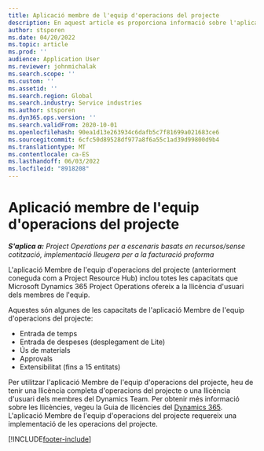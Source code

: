 ```yaml
---
title: Aplicació membre de l'equip d'operacions del projecte
description: En aquest article es proporciona informació sobre l'aplicació Membre de l'equip d'operacions del projecte a Microsoft Dynamics 365 Project Operations.
author: stsporen
ms.date: 04/20/2022
ms.topic: article
ms.prod: ''
audience: Application User
ms.reviewer: johnmichalak
ms.search.scope: ''
ms.custom: ''
ms.assetid: ''
ms.search.region: Global
ms.search.industry: Service industries
ms.author: stsporen
ms.dyn365.ops.version: ''
ms.search.validFrom: 2020-10-01
ms.openlocfilehash: 90ea1d13e263934c6dafb5c7f81699a021683ce6
ms.sourcegitcommit: 6cfc50d89528df977a8f6a55c1ad39d99800d9b4
ms.translationtype: MT
ms.contentlocale: ca-ES
ms.lasthandoff: 06/03/2022
ms.locfileid: "8918208"
---
```

# <a name="project-operations-team-member-app"></a>Aplicació membre de l'equip d'operacions del projecte

_**S'aplica a:** Project Operations per a escenaris basats en recursos/sense cotització, implementació lleugera per a la facturació proforma_

L'aplicació Membre de l'equip d'operacions del projecte (anteriorment coneguda com a Project Resource Hub) inclou totes les capacitats que Microsoft Dynamics 365 Project Operations ofereix a la llicència d'usuari dels membres de l'equip.

Aquestes són algunes de les capacitats de l'aplicació Membre de l'equip d'operacions del projecte:

- Entrada de temps
- Entrada de despeses (desplegament de Lite)
- Ús de materials
- Approvals
- Extensibilitat (fins a 15 entitats)

Per utilitzar l'aplicació Membre de l'equip d'operacions del projecte, heu de tenir una llicència completa d'operacions del projecte o una llicència d'usuari dels membres del Dynamics Team. Per obtenir més informació sobre les llicències, vegeu la Guia de llicències del [Dynamics 365](https://go.microsoft.com/fwlink/?LinkId=866544&clcid=0x409). L'aplicació Membre de l'equip d'operacions del projecte requereix una implementació de les operacions del projecte.

[!INCLUDE[footer-include](../includes/footer-banner.md)]
